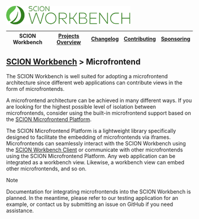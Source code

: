 <a href="/README.md"><img src="/resources/branding/scion-workbench-banner.svg" height="50" alt="SCION Workbench"></a>

| SCION Workbench | [Projects Overview][menu-projects-overview] | [Changelog][menu-changelog] | [Contributing][menu-contributing] | [Sponsoring][menu-sponsoring] |  
| --- | --- | --- | --- | --- |

## [SCION Workbench][menu-home] > Microfrontend

The SCION Workbench is well suited for adopting a microfrontend architecture since different web applications can contribute views in the form of microfrontends.

A microfrontend architecture can be achieved in many different ways. If you are looking for the highest possible level of isolation between microfrontends, consider using the built-in microfrontend support based on the [SCION Microfrontend Platform][link-scion-microfrontend-platform].

The SCION Microfrontend Platform is a lightweight library specifically designed to facilitate the embedding of microfrontends via iframes. Microfrontends can seamlessly interact with the SCION Workbench using the [SCION Workbench Client][link-scion-workbench-client] or communicate with other microfrontends using the SCION Microfrontend Platform. Any web application can be integrated as a workbench view. Likewise, a workbench view can embed other microfrontends, and so on.

> [!NOTE]
> Documentation for integrating microfrontends into the SCION Workbench is planned. In the meantime, please refer to our testing application for an example, or contact us by submitting an issue on GitHub if you need assistance.

[link-features]: /docs/site/features.md
[link-scion-microfrontend-platform]: https://github.com/SchweizerischeBundesbahnen/scion-microfrontend-platform/blob/master/README.md
[link-scion-workbench-client]: https://www.npmjs.com/package/@scion/workbench-client

[menu-home]: /README.md
[menu-projects-overview]: /docs/site/projects-overview.md
[menu-changelog]: /docs/site/changelog.md
[menu-contributing]: /CONTRIBUTING.md
[menu-sponsoring]: /docs/site/sponsoring.md

